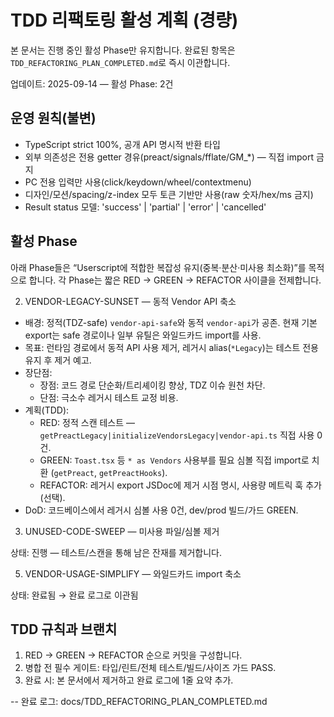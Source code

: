 # TDD 리팩토링 활성 계획 (경량)

본 문서는 진행 중인 활성 Phase만 유지합니다. 완료된 항목은
`TDD_REFACTORING_PLAN_COMPLETED.md`로 즉시 이관합니다.

업데이트: 2025-09-14 — 활성 Phase: 2건

## 운영 원칙(불변)

- TypeScript strict 100%, 공개 API 명시적 반환 타입
- 외부 의존성은 전용 getter 경유(preact/signals/fflate/GM\_\*) — 직접 import
  금지
- PC 전용 입력만 사용(click/keydown/wheel/contextmenu)
- 디자인/모션/spacing/z-index 모두 토큰 기반만 사용(raw 숫자/hex/ms 금지)
- Result status 모델: 'success' | 'partial' | 'error' | 'cancelled'

## 활성 Phase

아래 Phase들은 “Userscript에 적합한 복잡성 유지(중복·분산·미사용 최소화)”를 목적
으로 합니다. 각 Phase는 짧은 RED → GREEN → REFACTOR 사이클을 전제합니다.

2. VENDOR-LEGACY-SUNSET — 동적 Vendor API 축소

- 배경: 정적(TDZ-safe) `vendor-api-safe`와 동적 `vendor-api`가 공존. 현재 기본
  export는 safe 경로이나 일부 유틸은 와일드카드 import를 사용.
- 목표: 런타임 경로에서 동적 API 사용 제거, 레거시 alias(`*Legacy`)는 테스트
  전용 유지 후 제거 예고.
- 장단점:
  - 장점: 코드 경로 단순화/트리셰이킹 향상, TDZ 이슈 원천 차단.
  - 단점: 극소수 레거시 테스트 교정 비용.
- 계획(TDD):
  - RED: 정적 스캔 테스트 —
    `getPreactLegacy|initializeVendorsLegacy|vendor-api.ts` 직접 사용 0건.
  - GREEN: `Toast.tsx` 등 `* as Vendors` 사용부를 필요 심볼 직접 import로 치환
    (`getPreact`, `getPreactHooks`).
  - REFACTOR: 레거시 export JSDoc에 제거 시점 명시, 사용량 메트릭 훅 추가(선택).
- DoD: 코드베이스에서 레거시 심볼 사용 0건, dev/prod 빌드/가드 GREEN.

3. UNUSED-CODE-SWEEP — 미사용 파일/심볼 제거

상태: 진행 — 테스트/스캔을 통해 남은 잔재를 제거합니다.

5. VENDOR-USAGE-SIMPLIFY — 와일드카드 import 축소

상태: 완료됨 → 완료 로그로 이관됨

## TDD 규칙과 브랜치

1. RED → GREEN → REFACTOR 순으로 커밋을 구성합니다.
2. 병합 전 필수 게이트: 타입/린트/전체 테스트/빌드/사이즈 가드 PASS.
3. 완료 시: 본 문서에서 제거하고 완료 로그에 1줄 요약 추가.

-- 완료 로그: docs/TDD_REFACTORING_PLAN_COMPLETED.md
